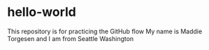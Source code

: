 # hello-world
This repository is for practicing the GitHub flow
My name is Maddie Torgesen and I am from Seattle Washington

